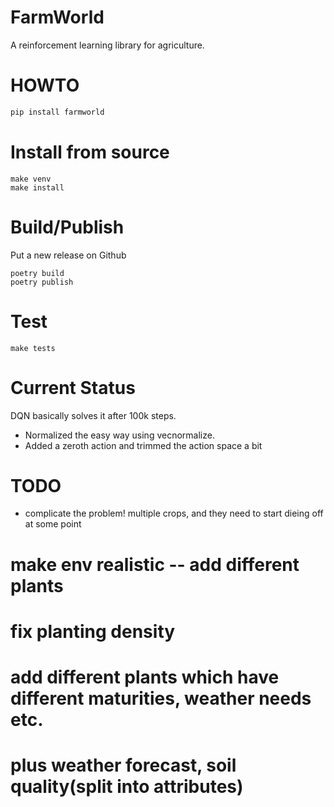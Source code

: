 # FarmWorld

A reinforcement learning library for agriculture.

# HOWTO

```python
pip install farmworld
```

# Install from source

```shell
make venv
make install
```

# Build/Publish

Put a new release on Github

```shell
poetry build
poetry publish
```

# Test

```shell
make tests
```

# Current Status

DQN basically solves it after 100k steps.

* Normalized the easy way using vecnormalize.
* Added a zeroth action and trimmed the action space a bit

# TODO

* complicate the problem! multiple crops, and they need to start dieing off at some point

# make env realistic -- add different plants
# fix planting density
# add different plants which have different maturities, weather needs etc. 
# plus weather forecast, soil quality(split into attributes)

